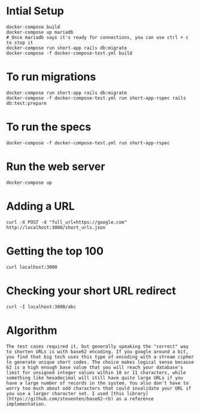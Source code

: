 # Intial Setup

    docker-compose build
    docker-compose up mariadb
    # Once mariadb says it's ready for connections, you can use ctrl + c to stop it
    docker-compose run short-app rails db:migrate
    docker-compose -f docker-compose-test.yml build

# To run migrations

    docker-compose run short-app rails db:migrate
    docker-compose -f docker-compose-test.yml run short-app-rspec rails db:test:prepare

# To run the specs

    docker-compose -f docker-compose-test.yml run short-app-rspec

# Run the web server

    docker-compose up

# Adding a URL

    curl -X POST -d "full_url=https://google.com" http://localhost:3000/short_urls.json

# Getting the top 100

    curl localhost:3000

# Checking your short URL redirect

    curl -I localhost:3000/abc

# Algorithm

    The test cases required it, but generally speaking the "correct" way to shorten URLs is with base62 encoding. If you google around a bit, you find that big tech uses this type of encoding with a stream cipher to generate unique short codes. The choice makes logical sense because 62 is a high enough base value that you will reach your database's limit for unsigned integer values within 10 or 11 characters, while something like hexadecimal will still have quite large URLs if you have a large number of records in the system. You also don't have to worry too much about odd characters that could invalidate your URL if you use a larger character set. I used [this library](https://github.com/steventen/base62-rb) as a reference implementation.
